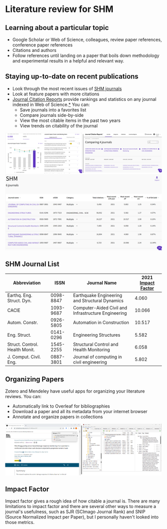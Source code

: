 # Literature review for SHM

## Learning about a particular topic
- Google Scholar or Web of Science, colleagues, review paper references, conference paper references
- Citations and authors
- Follow references until landing on a paper that boils down methodology and experimental results in a helpful and relevant way.

## Staying up-to-date on recent publications
- Look through the most recent issues of [SHM journals](#shm-journal-list)
- Look at feature papers with more citations
- [Journal Citation Reports](https://jcr.clarivate.com/jcr/home) provide rankings and statistics on any journal indexed in Web of Science.[*](https://researchguides.uic.edu/if/impact) You can:
    - Save journals into a favorites list
    - Compare journals side-by-side
    - View the most citable items in the past two years
    - View trends on citability of the journal

![JCR Data](../Figures/JCR_data.png)
![JCR Favorites](../Figures/JCR_favorites.png)

## SHM Journal List
| Abbreviation | ISSN | Journal Name | 2021 [Impact Factor](#impact-factor) |
|--------------|------|--------------|--------------------------------------|
| Earthq. Eng. Struct. Dyn. | 0098-8847 | Earthquake Engineering and Structural Dynamics | 4.060 |
| CACIE            | 1093-9687 | Computer-Aided Civil and Infrastructure Engineering | 10.066 |
| Autom. Constr.   | 0926-5805 | Automation in Construction                          | 10.517 |
| Eng. Struct.     | 0141-0296 | Engineering Structures                              | 5.582  |
| Struct. Control. Health Monit. | 1545-2255 | Structural Control and Health Monitoring | 6.058 |
| J. Comput. Civil. Eng. | 0887-3801 | Journal of computing in civil engineering           | 5.802 |

## Organizing Papers
Zotero and Mendeley have useful apps for organizing your literature reviews. You can:
- Automatically link to Overleaf for bibliographies
- Download a paper and all its metadata from your internet browser
- Annotate and organize papers in collections

![Zotero](../Figures/Zotero.png)

## Impact Factor
Impact factor gives a rough idea of how citable a journal is. There are many limitations to impact factor and there are several other ways to measure a journal's usefulness, such as SJR (SCImago Journal Rank) and SNIP (Source Normalized Impact per Paper), but I personally haven't looked into those metrics.
